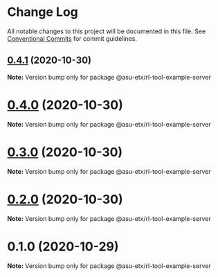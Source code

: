 # Change Log

All notable changes to this project will be documented in this file.
See [Conventional Commits](https://conventionalcommits.org) for commit guidelines.

## [0.4.1](https://github.com/ETX-ASU/ring-leader/compare/@asu-etx/rl-tool-example-server@0.4.0...@asu-etx/rl-tool-example-server@0.4.1) (2020-10-30)

**Note:** Version bump only for package @asu-etx/rl-tool-example-server





# [0.4.0](https://github.com/ETX-ASU/ring-leader/compare/@asu-etx/rl-tool-example-server@0.3.0...@asu-etx/rl-tool-example-server@0.4.0) (2020-10-30)

**Note:** Version bump only for package @asu-etx/rl-tool-example-server





# [0.3.0](https://github.com/ETX-ASU/ring-leader/compare/@asu-etx/rl-tool-example-server@0.2.0...@asu-etx/rl-tool-example-server@0.3.0) (2020-10-30)

**Note:** Version bump only for package @asu-etx/rl-tool-example-server





# [0.2.0](https://github.com/ETX-ASU/ring-leader/compare/@asu-etx/rl-tool-example-server@0.1.0...@asu-etx/rl-tool-example-server@0.2.0) (2020-10-30)

**Note:** Version bump only for package @asu-etx/rl-tool-example-server





# 0.1.0 (2020-10-29)

**Note:** Version bump only for package @asu-etx/rl-tool-example-server
